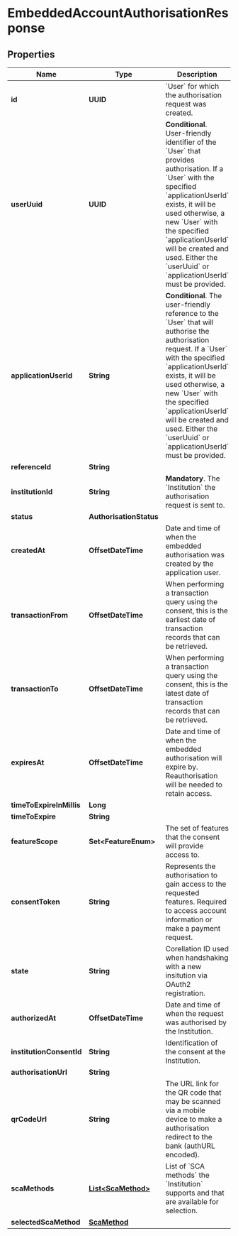 

# EmbeddedAccountAuthorisationResponse


## Properties

Name | Type | Description | Notes
------------ | ------------- | ------------- | -------------
**id** | **UUID** | &#x60;User&#x60; for which the authorisation request was created. |  [optional]
**userUuid** | **UUID** | __Conditional__. User-friendly identifier of the &#x60;User&#x60; that provides authorisation. If a &#x60;User&#x60; with the specified &#x60;applicationUserId&#x60; exists, it will be used otherwise, a new &#x60;User&#x60; with the specified &#x60;applicationUserId&#x60; will be created and used. Either the &#x60;userUuid&#x60; or &#x60;applicationUserId&#x60; must be provided. |  [optional]
**applicationUserId** | **String** | __Conditional__. The user-friendly reference to the &#x60;User&#x60; that will authorise the authorisation request. If a &#x60;User&#x60; with the specified &#x60;applicationUserId&#x60; exists, it will be used otherwise, a new &#x60;User&#x60; with the specified &#x60;applicationUserId&#x60; will be created and used. Either the &#x60;userUuid&#x60; or &#x60;applicationUserId&#x60; must be provided. |  [optional]
**referenceId** | **String** |  |  [optional]
**institutionId** | **String** | __Mandatory__. The &#x60;Institution&#x60; the authorisation request is sent to. |  [optional]
**status** | **AuthorisationStatus** |  |  [optional]
**createdAt** | **OffsetDateTime** | Date and time of when the embedded authorisation was created by the application user. |  [optional]
**transactionFrom** | **OffsetDateTime** | When performing a transaction query using the consent, this is the earliest date of transaction records that can be retrieved. |  [optional]
**transactionTo** | **OffsetDateTime** | When performing a transaction query using the consent, this is the latest date of transaction records that can be retrieved. |  [optional]
**expiresAt** | **OffsetDateTime** | Date and time of when the embedded authorisation will expire by. Reauthorisation will be needed to retain access. |  [optional]
**timeToExpireInMillis** | **Long** |  |  [optional]
**timeToExpire** | **String** |  |  [optional]
**featureScope** | **Set&lt;FeatureEnum&gt;** | The set of features that the consent will provide access to. |  [optional]
**consentToken** | **String** | Represents the authorisation to gain access to the requested features. Required to access account information or make a payment request. |  [optional]
**state** | **String** | Corellation ID used when handshaking with a new insitution via OAuth2 registration. |  [optional]
**authorizedAt** | **OffsetDateTime** | Date and time of when the request was authorised by the Institution. |  [optional]
**institutionConsentId** | **String** | Identification of the consent at the Institution. |  [optional]
**authorisationUrl** | **String** |  |  [optional]
**qrCodeUrl** | **String** | The URL link for the QR code that may be scanned via a mobile device to make a authorisation redirect to the bank (authURL encoded). |  [optional]
**scaMethods** | [**List&lt;ScaMethod&gt;**](ScaMethod.md) | List of &#x60;SCA methods&#x60; the &#x60;Institution&#x60; supports and that are available for selection. |  [optional]
**selectedScaMethod** | [**ScaMethod**](ScaMethod.md) |  |  [optional]



